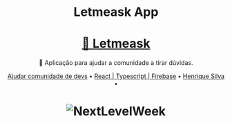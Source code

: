 <h1 align="center">Letmeask App</h1>

<h1 align="center">
    <a href="https://letmeask-e3e6f.web.app/">🔗 Letmeask</a>
</h1>
<p align="center">🚀 Aplicação para ajudar a comunidade a tirar dúvidas.</p>

<p align="center">
 <a href="#objetivo">Ajudar comunidade de devs</a> •
 <a href="#tecnologias">React | Typescript | Firebase</a> • 
 <a href="#autor">Henrique Silva</a> •
</p>

<h1 align="center">
  <img alt="NextLevelWeek" title="#NextLevelWeek" src="/telaauth.png" />
</h1>